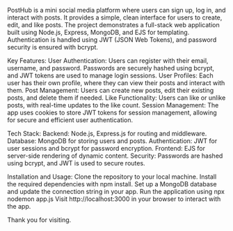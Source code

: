 PostHub is a mini social media platform where users can sign up, log in, and interact with posts. It provides a simple, clean interface for users to create, edit, and like posts. The project demonstrates a full-stack web application built using Node.js, Express, MongoDB, and EJS for templating. Authentication is handled using JWT (JSON Web Tokens), and password security is ensured with bcrypt.

Key Features:
User Authentication: Users can register with their email, username, and password. Passwords are securely hashed using bcrypt, and JWT tokens are used to manage login sessions.
User Profiles: Each user has their own profile, where they can view their posts and interact with them.
Post Management: Users can create new posts, edit their existing posts, and delete them if needed.
Like Functionality: Users can like or unlike posts, with real-time updates to the like count.
Session Management: The app uses cookies to store JWT tokens for session management, allowing for secure and efficient user authentication.

Tech Stack:
Backend: Node.js, Express.js for routing and middleware.
Database: MongoDB for storing users and posts.
Authentication: JWT for user sessions and bcrypt for password encryption.
Frontend: EJS for server-side rendering of dynamic content.
Security: Passwords are hashed using bcrypt, and JWT is used to secure routes.

Installation and Usage:
Clone the repository to your local machine.
Install the required dependencies with npm install.
Set up a MongoDB database and update the connection string in your app.
Run the application using npx nodemon app.js
Visit http://localhost:3000 in your browser to interact with the app.

Thank you for visiting.

